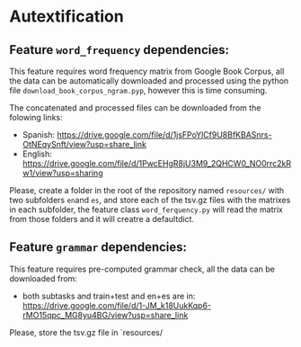 # Autextification

## Feature `word_frequency` dependencies:

This feature requires word frequency matrix from Google Book Corpus, all the data can be automatically downloaded and processed using the python file `download_book_corpus_ngram.pyp`, however this is time consuming.

The concatenated and processed files can be downloaded from the folowing links:
- Spanish: https://drive.google.com/file/d/1jsFPoYlCf9U8BfKBASnrs-OtNEqySnft/view?usp=share_link
- English: https://drive.google.com/file/d/1PwcEHgR8jU3M9_2QHCW0_NO0rrc2kRw1/view?usp=sharing

Please, create a folder in the root of the repository named `resources/` with two subfolders `en`and `es`, and store each of the tsv.gz files with the matrixes in each subfolder, the feature class `word_ferquency.py` will read the matrix from those folders and it will creatre a defaultdict.

## Feature `grammar` dependencies:

This feature requires pre-computed grammar check, all the data can be downloaded from:
- both subtasks and train+test and en+es are in: https://drive.google.com/file/d/1-JM_k18UukKqp6-rMO15qpc_MG8yu4BG/view?usp=share_link

Please, store the tsv.gz file in `resources/
